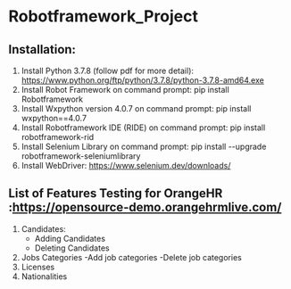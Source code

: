 # Robotframework_Project


## Installation:

1. Install Python 3.7.8 (follow pdf for more detail):
     https://www.python.org/ftp/python/3.7.8/python-3.7.8-amd64.exe
2. Install Robot Framework on command prompt:
    pip install Robotframework
3. Install Wxpython version 4.0.7 on command prompt:
    pip install wxpython==4.0.7
4. Install Robotframework IDE (RIDE) on command prompt:
    pip install robotframework-rid
5. Install Selenium Library on command prompt:
    pip install --upgrade robotframework-seleniumlibrary
6. Install WebDriver:
    https://www.selenium.dev/downloads/

## List of Features Testing for OrangeHR :https://opensource-demo.orangehrmlive.com/

1. Candidates:
    - Adding Candidates
    - Deleting Candidates
2. Jobs Categories
    -Add job categories
    -Delete job categories
4. Licenses
5. Nationalities
